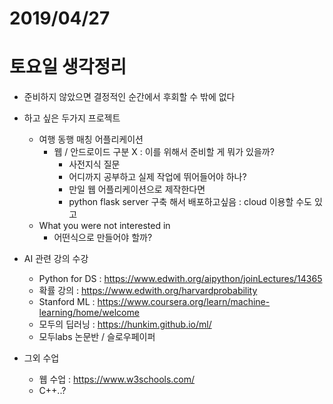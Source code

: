 # 2019/04/27

# 토요일 생각정리

- 준비하지 않았으면 결정적인 순간에서 후회할 수 밖에 없다
- 하고 싶은 두가지 프로젝트
  - 여행 동행 매칭 어플리케이션
    - 웹 / 안드로이드 구분 X : 이를 위해서 준비할 게 뭐가 있을까?
      - 사전지식 질문
      - 어디까지 공부하고 실제 작업에 뛰어들어야 하나?
      - 만일 웹 어플리케이션으로 제작한다면
      - python flask server 구축 해서 배포하고싶음 : cloud 이용할 수도 있고
  - What you were not interested in
    - 어떤식으로 만들어야 할까?
- AI 관련 강의 수강
  - Python for DS : https://www.edwith.org/aipython/joinLectures/14365
  - 확률 강의 : https://www.edwith.org/harvardprobability
  - Stanford ML : https://www.coursera.org/learn/machine-learning/home/welcome
  - 모두의 딥러닝 : https://hunkim.github.io/ml/
  - 모두labs 논문반 / 슬로우페이퍼

- 그외 수업
  - 웹 수업 : https://www.w3schools.com/
  - C++..?